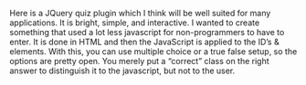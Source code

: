 Here is a JQuery quiz plugin which I think will be well suited for many applications. It is bright, simple, and interactive. I wanted to create something that used a lot less javascript for non-programmers to have to enter. It is done in HTML and then the JavaScript is applied to the ID’s & elements. With this, you can use multiple choice or a true false setup, so the options are pretty open. You merely put a “correct” class on the right answer to distinguish it to the javascript, but not to the user.